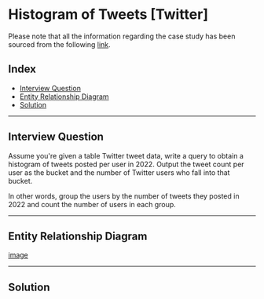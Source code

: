 # Histogram of Tweets [Twitter]
Please note that all the information regarding the case study has been sourced from the following [link](https://datalemur.com/questions/sql-histogram-tweets).

## Index
 - [Interview Question](#Interview-Question)
 - [Entity Relationship Diagram](#Entity-Relationship-Diagram)
 - [Solution](#Solution)

***

## Interview Question
Assume you're given a table Twitter tweet data, write a query to obtain a histogram of tweets posted per user in 2022. Output the tweet count per user as the bucket and the number of Twitter users who fall into that bucket.

In other words, group the users by the number of tweets they posted in 2022 and count the number of users in each group.

***

## Entity Relationship Diagram

[image](https://github.com/Mati-DB/SQL-Interiview-Questions/assets/170549189/8e5b7b4b-1e4c-47f1-a70e-fc3c7f3627fe)


***

## Solution
